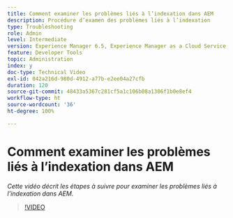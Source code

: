```yaml
---
title: Comment examiner les problèmes liés à l’indexation dans AEM
description: Procédure d’examen des problèmes liés à l’indexation
type: Troubleshooting
role: Admin
level: Intermediate
version: Experience Manager 6.5, Experience Manager as a Cloud Service
feature: Developer Tools
topic: Administration
index: y
doc-type: Technical Video
exl-id: 042a216d-980d-4912-a77b-e2ee04a27cfb
duration: 120
source-git-commit: 48433a5367c281cf5a1c106b08a1306f1b0e8ef4
workflow-type: ht
source-wordcount: '36'
ht-degree: 100%

---
```


# Comment examiner les problèmes liés à l’indexation dans AEM

*Cette vidéo décrit les étapes à suivre pour examiner les problèmes liés à l’indexation dans AEM.*

>[!VIDEO](https://video.tv.adobe.com/v/3418306?quality=12&learn=on&captions=fre_fr)
